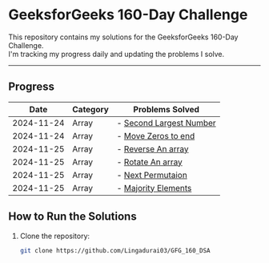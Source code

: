 # GeeksforGeeks 160-Day Challenge

This repository contains my solutions for the GeeksforGeeks 160-Day Challenge.  
I'm tracking my progress daily and updating the problems I solve.

---

## **Progress**

| Date       | Category | Problems Solved                                              |
| ---------- | -------- | ------------------------------------------------------------ |
| 2024-11-24 | Array    | - [Second Largest Number](./Arrays/SecondLargestNumber.java) |
| 2024-11-24 | Array    | - [Move Zeros to end](./Arrays/MoveZerosToEnd.java)          |
| 2024-11-25 | Array    | - [Reverse An array](./Arrays/ReverseAnArray.java)           |
| 2024-11-25 | Array    | - [Rotate An array](./Arrays/RotateAnArray.java)             |
| 2024-11-25 | Array    | - [Next Permutaion](./Arrays/NextPermutation.java)           |
| 2024-11-25 | Array    | - [Majority Elements](./Arrays/MajorityElement.java)         |

## **How to Run the Solutions**

1. Clone the repository:
   ```bash
   git clone https://github.com/Lingadurai03/GFG_160_DSA
   ```
